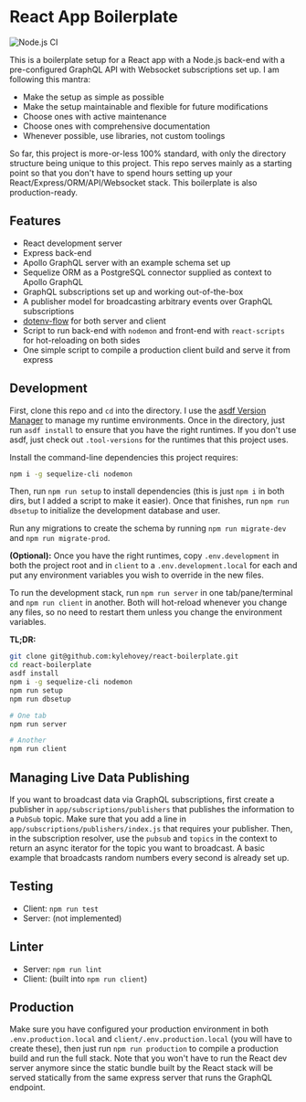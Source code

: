 # React App Boilerplate

![Node.js CI](https://github.com/kylehovey/Visor/workflows/Node.js%20CI/badge.svg)

This is a boilerplate setup for a React app with a Node.js back-end with a pre-configured GraphQL API with Websocket subscriptions set up. I am following this mantra:

* Make the setup as simple as possible
* Make the setup maintainable and flexible for future modifications
* Choose ones with active maintenance
* Choose ones with comprehensive documentation
* Whenever possible, use libraries, not custom toolings

So far, this project is more-or-less 100% standard, with only the directory structure being unique to this project. This repo serves mainly as a starting point so that you don't have to spend hours setting up your React/Express/ORM/API/Websocket stack. This boilerplate is also production-ready.

## Features

* React development server
* Express back-end
* Apollo GraphQL server with an example schema set up
* Sequelize ORM as a PostgreSQL connector supplied as context to Apollo GraphQL
* GraphQL subscriptions set up and working out-of-the-box
* A publisher model for broadcasting arbitrary events over GraphQL subscriptions
* [dotenv-flow](https://www.npmjs.com/package/dotenv-flow) for both server and client
* Script to run back-end with `nodemon` and front-end with `react-scripts` for hot-reloading on both sides
* One simple script to compile a production client build and serve it from express

## Development

First, clone this repo and `cd` into the directory. I use the [asdf Version Manager](https://asdf-vm.com/) to manage my runtime environments. Once in the directory, just run `asdf install` to ensure that you have the right runtimes. If you don't use asdf, just check out `.tool-versions` for the runtimes that this project uses.

Install the command-line dependencies this project requires:

```bash
npm i -g sequelize-cli nodemon
```

Then, run `npm run setup` to install dependencies (this is just `npm i` in both dirs, but I added a script to make it easier). Once that finishes, run `npm run dbsetup` to initialize the development database and user.

Run any migrations to create the schema by running `npm run migrate-dev` and `npm run migrate-prod`.

**(Optional):** Once you have the right runtimes, copy `.env.development` in both the project root and in `client` to a `.env.development.local` for each and put any environment variables you wish to override in the new files.

To run the development stack, run `npm run server` in one tab/pane/terminal and `npm run client` in another. Both will hot-reload whenever you change any files, so no need to restart them unless you change the environment variables.

**TL;DR:**

```bash
git clone git@github.com:kylehovey/react-boilerplate.git
cd react-boilerplate
asdf install
npm i -g sequelize-cli nodemon
npm run setup
npm run dbsetup

# One tab
npm run server

# Another
npm run client
```

## Managing Live Data Publishing

If you want to broadcast data via GraphQL subscriptions, first create a publisher in `app/subscriptions/publishers` that publishes the information to a `PubSub` topic. Make sure that you add a line in `app/subscriptions/publishers/index.js` that requires your publisher. Then, in the subscription resolver, use the `pubsub` and `topics` in the context to return an async iterator for the topic you want to broadcast. A basic example that broadcasts random numbers every second is already set up.

## Testing

* Client: `npm run test`
* Server: (not implemented)

## Linter

* Server: `npm run lint`
* Client: (built into `npm run client`)

## Production

Make sure you have configured your production environment in both `.env.production.local` and `client/.env.production.local` (you will have to create these), then just run `npm run production` to compile a production build and run the full stack. Note that you won't have to run the React dev server anymore since the static bundle built by the React stack will be served statically from the same express server that runs the GraphQL endpoint.

